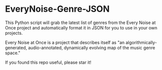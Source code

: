# EveryNoise-Genre-JSON
This Python script will grab the latest list of genres from the Every Noise at Once project and automatically format it in JSON for you to use in your own projects.

Every Noise at Once is a project that describes itself as "an algorithmically-generated, audio-annotated, dynamically evolving map of the music genre space."

If you found this repo useful, please star it!
